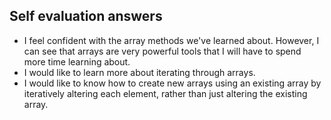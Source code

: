 ## Self evaluation answers
- I feel confident with the array methods we've learned about. However, I can see that arrays are very powerful tools that I will have to spend more time learning about.
- I would like to learn more about iterating through arrays.
- I would like to know how to create new arrays using an existing array by iteratively altering each element, rather than just altering the existing array.